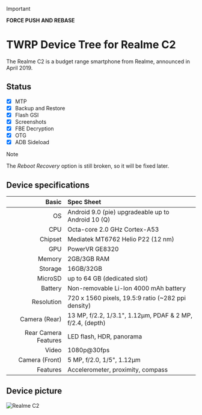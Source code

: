 > [!IMPORTANT]
> **FORCE PUSH AND REBASE**
> 

TWRP Device Tree for Realme C2
===========================================

The Realme C2 is a budget range smartphone from Realme, announced in April 2019.

## Status

- [X] MTP
- [X] Backup and Restore
- [X] Flash GSI
- [X] Screenshots
- [X] FBE Decryption
- [X] OTG
- [X] ADB Sideload

> [!NOTE]
> The _Reboot Recovery_ option is still broken, so it will be fixed later.
> 

## Device specifications

Basic   | Spec Sheet
-------:|:-------------------------
OS	| Android 9.0 (pie)	upgradeable up to Android 10 (Q)
CPU     | Octa-core 2.0 GHz Cortex-A53
Chipset | Mediatek MT6762 Helio P22 (12 nm)
GPU     | PowerVR GE8320
Memory  | 2GB/3GB RAM
Storage | 16GB/32GB
MicroSD | up to 64 GB (dedicated slot)
Battery | Non-removable Li-Ion 4000 mAh battery
Resolution | 720 x 1560 pixels, 19.5:9 ratio (~282 ppi density)
Camera (Rear)  | 13 MP, f/2.2, 1/3.1", 1.12µm, PDAF & 2 MP, f/2.4, (depth)
Rear Camera Features | LED flash, HDR, panorama
Video	| 1080p@30fps	
Camera (Front)  | 5 MP, f/2.0, 1/5", 1.12µm
Features| Accelerometer, proximity, compass	

## Device picture

![Realme C2](https://assets.mspimages.in/c/tr:w-1000,h-1000,c-at_max/15600-42-2.jpg "Realme C2")


